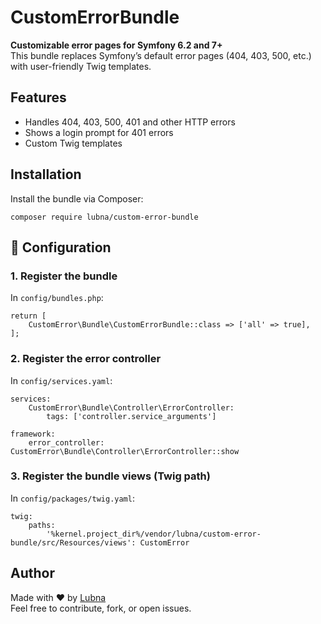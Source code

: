 # CustomErrorBundle

**Customizable error pages for Symfony 6.2 and 7+**  
This bundle replaces Symfony’s default error pages (404, 403, 500, etc.) with user-friendly Twig templates.

## Features

- Handles 404, 403, 500, 401 and other HTTP errors  
- Shows a login prompt for 401 errors  
- Custom Twig templates  

## Installation

Install the bundle via Composer:

    composer require lubna/custom-error-bundle

## 🔧 Configuration

### 1. Register the bundle

In `config/bundles.php`:

    return [
        CustomError\Bundle\CustomErrorBundle::class => ['all' => true],
    ];

### 2. Register the error controller

In `config/services.yaml`:

    services:
        CustomError\Bundle\Controller\ErrorController:
            tags: ['controller.service_arguments']

    framework:
        error_controller: CustomError\Bundle\Controller\ErrorController::show

### 3. Register the bundle views (Twig path)

In `config/packages/twig.yaml`:

    twig:
        paths:
            '%kernel.project_dir%/vendor/lubna/custom-error-bundle/src/Resources/views': CustomError

## Author

Made with ❤️ by [Lubna](https://github.com/Lubna93)  
Feel free to contribute, fork, or open issues.
